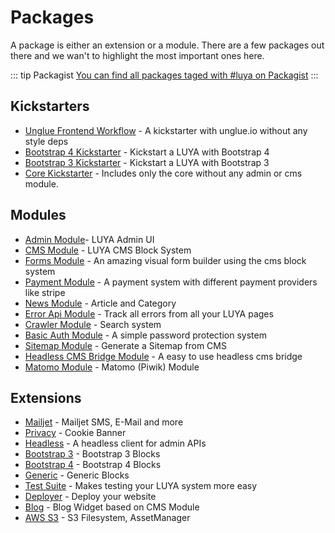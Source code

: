 # Packages

A package is either an extension or a module. There are a few packages out there and we wan't to highlight the most important ones here.

::: tip Packagist
[You can find all packages taged with #luya on Packagist](https://packagist.org/?tags=luya)
:::

## Kickstarters

+ [Unglue Frontend Workflow](https://github.com/zephir/luya-unglue-kickstarter) - A kickstarter with unglue.io without any style deps
+ [Bootstrap 4 Kickstarter](https://github.com/luyadev/luya-kickstarter-bootstrap4) - Kickstart a LUYA with Bootstrap 4
+ [Bootstrap 3 Kickstarter](https://github.com/luyadev/luya-kickstarter) - Kickstart a LUYA with Bootstrap 3
+ [Core Kickstarter](https://github.com/luyadev/luya-kickstarter-core) - Includes only the core without any admin or cms module.

## Modules

+ [Admin Module](https://github.com/luyadev/luya-module-admin)- LUYA Admin UI
+ [CMS Module](https://github.com/luyadev/luya-module-cms) - LUYA CMS Block System
+ [Forms Module](https://github.com/luyadev/luya-module-forms) - An amazing visual form builder using the cms block system
+ [Payment Module](https://github.com/luyadev/luya-module-payment) - A payment system with different payment providers like stripe
+ [News Module](https://github.com/luyadev/luya-module-news) - Article and Category
+ [Error Api Module](https://github.com/luyadev/luya-module-errorapi) - Track all errors from all your LUYA pages
+ [Crawler Module](https://github.com/luyadev/luya-module-crawler) -  Search system
+ [Basic Auth Module](https://github.com/luyadev/luya-module-basicauth) - A simple password protection system
+ [Sitemap Module](https://github.com/cebe/luya-module-sitemap) - Generate a Sitemap from CMS 
+ [Headless CMS Bridge Module](https://github.com/luyadev/luya-headless-cms-api) - A easy to use headless cms bridge
+ [Matomo Module](https://github.com/luyadev/luya-module-matomo) - Matomo (Piwik) Module

## Extensions

+ [Mailjet](https://github.com/luyadev/luya-mailjet) - Mailjet SMS, E-Mail and more
+ [Privacy](https://github.com/luyadev/luya-privacy) - Cookie Banner
+ [Headless](https://github.com/luyadev/luya-privacy) - A headless client for admin APIs
+ [Bootstrap 3](https://github.com/luyadev/luya-boostrap3) - Bootstrap 3 Blocks
+ [Bootstrap 4](https://github.com/luyadev/luya-boostrap4) - Bootstrap 4 Blocks
+ [Generic](https://github.com/luyadev/luya-boostrap4) - Generic Blocks
+ [Test Suite](https://github.com/luyadev/luya-testsuite) - Makes testing your LUYA system more easy
+ [Deployer](https://github.com/luyadev/luya-deployer) - Deploy your website
+ [Blog](https://github.com/luyadev/luya-blog) - Blog Widget based on CMS Module
+ [AWS S3](https://github.com/luyadev/luya-aws) - S3 Filesystem, AssetManager